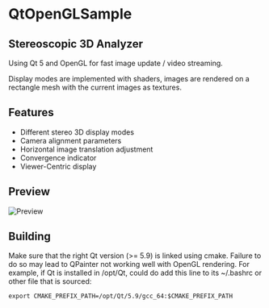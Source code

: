 # QtOpenGLSample

## Stereoscopic 3D Analyzer

Using Qt 5 and OpenGL for fast image update / video streaming.

Display modes are implemented with shaders, images are rendered on a rectangle mesh with the current images
as textures.

## Features

* Different stereo 3D display modes
* Camera alignment parameters
* Horizontal image translation adjustment
* Convergence indicator
* Viewer-Centric display

## Preview

![Preview](http://i.imgur.com/iVtXtv3.png)

## Building

Make sure that the right Qt version (>= 5.9) is linked using cmake.
Failure to do so may lead to QPainter not working well with OpenGL rendering.
For example, if Qt is installed in /opt/Qt, could do add this line 
to its ~/.bashrc or other file that is sourced:

```
export CMAKE_PREFIX_PATH=/opt/Qt/5.9/gcc_64:$CMAKE_PREFIX_PATH
```

